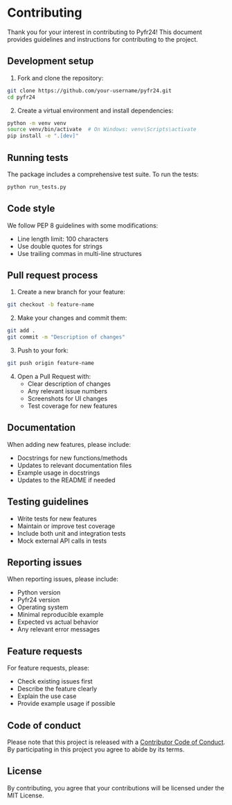 # Contributing

Thank you for your interest in contributing to Pyfr24! This document provides guidelines and instructions for contributing to the project.

## Development setup

1. Fork and clone the repository:
```bash
git clone https://github.com/your-username/pyfr24.git
cd pyfr24
```

2. Create a virtual environment and install dependencies:
```bash
python -m venv venv
source venv/bin/activate  # On Windows: venv\Scripts\activate
pip install -e ".[dev]"
```

## Running tests

The package includes a comprehensive test suite. To run the tests:

```bash
python run_tests.py
```

## Code style

We follow PEP 8 guidelines with some modifications:
- Line length limit: 100 characters
- Use double quotes for strings
- Use trailing commas in multi-line structures

## Pull request process

1. Create a new branch for your feature:
```bash
git checkout -b feature-name
```

2. Make your changes and commit them:
```bash
git add .
git commit -m "Description of changes"
```

3. Push to your fork:
```bash
git push origin feature-name
```

4. Open a Pull Request with:
   - Clear description of changes
   - Any relevant issue numbers
   - Screenshots for UI changes
   - Test coverage for new features

## Documentation

When adding new features, please include:
- Docstrings for new functions/methods
- Updates to relevant documentation files
- Example usage in docstrings
- Updates to the README if needed

## Testing guidelines

- Write tests for new features
- Maintain or improve test coverage
- Include both unit and integration tests
- Mock external API calls in tests

## Reporting issues

When reporting issues, please include:
- Python version
- Pyfr24 version
- Operating system
- Minimal reproducible example
- Expected vs actual behavior
- Any relevant error messages

## Feature requests

For feature requests, please:
- Check existing issues first
- Describe the feature clearly
- Explain the use case
- Provide example usage if possible

## Code of conduct

Please note that this project is released with a [Contributor Code of Conduct](CODE_OF_CONDUCT.md). By participating in this project you agree to abide by its terms.

## License

By contributing, you agree that your contributions will be licensed under the MIT License.